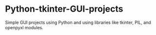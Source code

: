 # Python-tkinter-GUI-projects
Simple GUI projects using Python and using libraries like tkinter, PIL, and openpyxl modules. 
